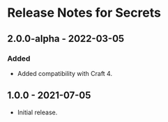 # Release Notes for Secrets

## 2.0.0-alpha - 2022-03-05
### Added
- Added compatibility with Craft 4.

## 1.0.0 - 2021-07-05
- Initial release.
